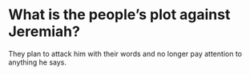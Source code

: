 # What is the people’s plot against Jeremiah?

They plan to attack him with their words and no longer pay attention to anything he says.
